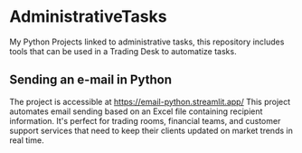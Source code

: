 # AdministrativeTasks
My Python Projects linked to administrative tasks, this repository includes tools that can be used in a Trading Desk to automatize tasks.

## Sending an e-mail in Python
The project is accessible at https://email-python.streamlit.app/
This project automates email sending based on an Excel file containing recipient information. It's perfect for trading rooms, financial teams, and customer support services that need to keep their clients updated on market trends in real time.

